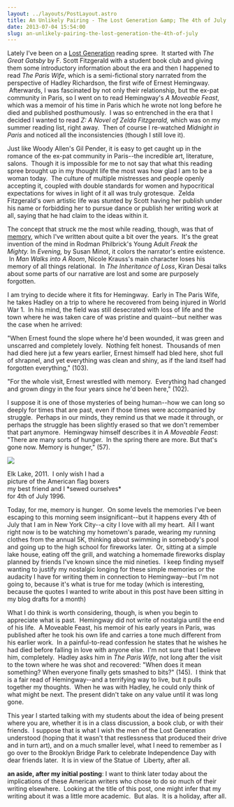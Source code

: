 ```yaml
---
layout: ../layouts/PostLayout.astro
title: An Unlikely Pairing - The Lost Generation &amp; The 4th of July
date: 2013-07-04 15:54:00
slug: an-unlikely-pairing-the-lost-generation-the-4th-of-july
---
```


Lately I've been on a [Lost Generation](http://en.wikipedia.org/wiki/Lost_Generation) reading spree.  It started with *The Great Gatsby* by F. Scott Fitzgerald with a student book club and giving them some introductory information about the era and then I happened to read _The Paris Wife_, which is a semi-fictional story narrated from the perspective of Hadley Richardson, the first wife of Ernest Hemingway.  Afterwards, I was fascinated by not only their relationship, but the ex-pat community in Paris, so I went on to read Hemingway's _A Moveable Feast_, which was a memoir of his time in Paris which he wrote not long before he died and published posthumously.  I was so entrenched in the era that I decided I wanted to read *Z: A Novel of Zelda Fitzgerald,* which was on my summer reading list, right away.  Then of course I re-watched _Midnight in Paris_ and noticed all the inconsistencies (though I still love it).

Just like Woody Allen's Gil Pender, it is easy to get caught up in the romance of the ex-pat community in Paris--the incredible art, literature, salons.  Though it is impossible for me to not say that what this reading spree brought up in my thought life the most was how glad I am to be a woman today.  The culture of multiple mistresses and people openly accepting it, coupled with double standards for women and hypocritical expectations for wives in light of it all was truly grotesque.  Zelda Fitzgerald's own artistic life was stunted by Scott having her publish under his name or forbidding her to pursue dance or publish her writing work at all, saying that he had claim to the ideas within it.

The concept that struck me the most while reading, though, was that of [memory](http://akindoflibrary.blogspot.com/search/label/memory), which I've written about quite a bit over the years.  It's the great invention of the mind in Rodman Philbrick's Young Adult *Freak the Mighty.* In *Evening,* by Susan Minot, it colors the narrator's entire existence.  In _Man Walks into A Room_, Nicole Krauss's main character loses his memory of all things relational.  In _The Inheritance of Loss_, Kiran Desai talks about some parts of our narrative are lost and some are purposely forgotten.

I am trying to decide where it fits for Hemingway.  Early in The Paris Wife, he takes Hadley on a trip to where he recovered from being injured in World War 1.  In his mind, the field was still desecrated with loss of life and the town where he was taken care of was pristine and quaint--but neither was the case when he arrived:

"When Ernest found the slope where he'd been wounded, it was green and unscarred and completely lovely.  Nothing felt honest.  Thousands of men had died here jut a few years earlier, Ernest himself had bled here, shot full of shrapnel, and yet everything was clean and shiny, as if the land itself had forgotten everything," (103).

"For the whole visit, Ernest wrestled with memory.  Everything had changed and grown dingy in the four years since he'd been here," (102).

I suppose it is one of those mysteries of being human--how we can long so deeply for times that are past, even if those times were accompanied by struggle.  Perhaps in our minds, they remind us that we made it through, or perhaps the struggle has been slightly erased so that we don't remember that part anymore.  Hemingway himself describes it in _A Moveable Feast_: "There are many sorts of hunger.  In the spring there are more. But that's gone now. Memory is hunger," (57).

[![](http://4.bp.blogspot.com/-48eC9sVNjjM/UdWWjkNSI7I/AAAAAAAAAys/fa0g7xSNRAU/s200/270231_10150229833985981_6748890_n.jpg)](http://4.bp.blogspot.com/-48eC9sVNjjM/UdWWjkNSI7I/AAAAAAAAAys/fa0g7xSNRAU/s720/270231_10150229833985981_6748890_n.jpg)

Elk Lake, 2011.  I only wish I had a  
picture of the American flag boxers  
my best friend and I \*sewed ourselves\*  
for 4th of July 1996.

Today, for me, memory is hunger.  On some levels the memories I've been escaping to this morning seem insignificant--but it happens every 4th of July that I am in New York City--a city I love with all my heart.  All I want right now is to be watching my hometown's parade, wearing my running clothes from the annual 5K, thinking about swimming in somebody's pool and going up to the high school for fireworks later.  Or, sitting at a simple lake house, eating off the grill, and watching a homemade fireworks display planned by friends I've known since the mid nineties.  I keep finding myself wanting to justify my nostalgic longing for these simple memories or the audacity I have for writing them in connection to Hemingway--but I'm not going to, because it's what is true for me today (which is interesting, because the quotes I wanted to write about in this post have been sitting in my blog drafts for a month)

What I do think is worth considering, though, is when you begin to appreciate what is past.  Hemingway did not write of nostalgia until the end of his life.  A Moveable Feast, his memoir of his early years in Paris, was published after he took his own life and carries a tone much different from his earlier work.  In a painful-to-read confession he states that he wishes he had died before falling in love with anyone else.  I'm not sure that I believe him, completely.  Hadley asks him in _The Paris Wife_, not long after the visit to the town where he was shot and recovered: "When does it mean something? When everyone finally gets smashed to bits?" (145).  I think that is a fair read of Hemingway--and a terrifying way to live, but it pulls together my thoughts.  When he was with Hadley, he could only think of what might be next. The present didn't take on any value until it was long gone.

This year I started talking with my students about the idea of being present where you are, whether it is in a class discussion, a book club, or with their friends.  I suppose that is what I wish the men of the Lost Generation understood (hoping that it wasn't that restlessness that produced their drive and in turn art), and on a much smaller level, what I need to remember as I go over to the Brooklyn Bridge Park to celebrate Independence Day with dear friends later.  It is in view of the Statue of  Liberty, after all.

**an aside, after my initial posting**: I want to think later today about the implications of these American writers who chose to do so much of their writing elsewhere.  Looking at the title of this post, one might infer that my writing about it was a little more academic.  But alas.  It is a holiday, after all.
